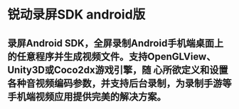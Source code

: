 # 锐动录屏SDK android版
录屏Android SDK，全屏录制Android手机端桌面上的任意程序并生成视频文件。支持OpenGLView、Unity3D或Coco2dx游戏引擎，随 心所欲定义和设置各种音视频编码参数，并支持后台录制，为录制手游等手机端视频应用提供完美的解决方案。
-----------------------
